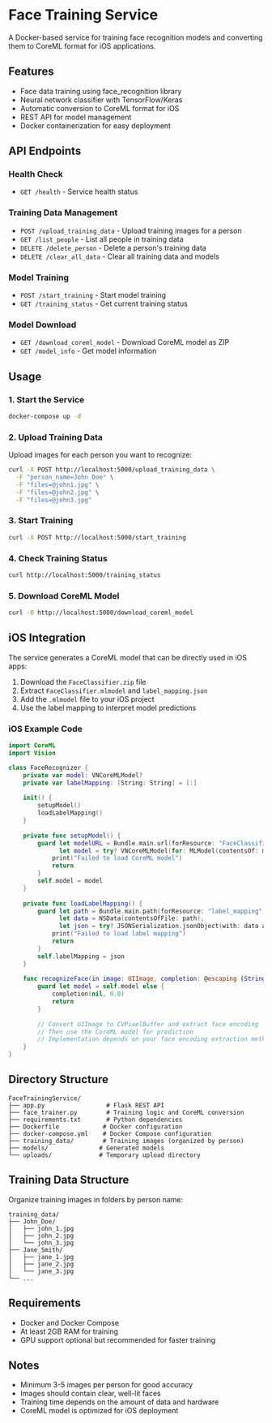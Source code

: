 # Face Training Service

A Docker-based service for training face recognition models and converting them to CoreML format for iOS applications.

## Features

- Face data training using face_recognition library
- Neural network classifier with TensorFlow/Keras
- Automatic conversion to CoreML format for iOS
- REST API for model management
- Docker containerization for easy deployment

## API Endpoints

### Health Check
- `GET /health` - Service health status

### Training Data Management
- `POST /upload_training_data` - Upload training images for a person
- `GET /list_people` - List all people in training data
- `DELETE /delete_person` - Delete a person's training data
- `DELETE /clear_all_data` - Clear all training data and models

### Model Training
- `POST /start_training` - Start model training
- `GET /training_status` - Get current training status

### Model Download
- `GET /download_coreml_model` - Download CoreML model as ZIP
- `GET /model_info` - Get model information

## Usage

### 1. Start the Service

```bash
docker-compose up -d
```

### 2. Upload Training Data

Upload images for each person you want to recognize:

```bash
curl -X POST http://localhost:5000/upload_training_data \
  -F "person_name=John Doe" \
  -F "files=@john1.jpg" \
  -F "files=@john2.jpg" \
  -F "files=@john3.jpg"
```

### 3. Start Training

```bash
curl -X POST http://localhost:5000/start_training
```

### 4. Check Training Status

```bash
curl http://localhost:5000/training_status
```

### 5. Download CoreML Model

```bash
curl -O http://localhost:5000/download_coreml_model
```

## iOS Integration

The service generates a CoreML model that can be directly used in iOS apps:

1. Download the `FaceClassifier.zip` file
2. Extract `FaceClassifier.mlmodel` and `label_mapping.json`
3. Add the `.mlmodel` file to your iOS project
4. Use the label mapping to interpret model predictions

### iOS Example Code

```swift
import CoreML
import Vision

class FaceRecognizer {
    private var model: VNCoreMLModel?
    private var labelMapping: [String: String] = [:]
    
    init() {
        setupModel()
        loadLabelMapping()
    }
    
    private func setupModel() {
        guard let modelURL = Bundle.main.url(forResource: "FaceClassifier", withExtension: "mlmodel"),
              let model = try? VNCoreMLModel(for: MLModel(contentsOf: modelURL)) else {
            print("Failed to load CoreML model")
            return
        }
        self.model = model
    }
    
    private func loadLabelMapping() {
        guard let path = Bundle.main.path(forResource: "label_mapping", ofType: "json"),
              let data = NSData(contentsOfFile: path),
              let json = try? JSONSerialization.jsonObject(with: data as Data) as? [String: String] else {
            print("Failed to load label mapping")
            return
        }
        self.labelMapping = json
    }
    
    func recognizeFace(in image: UIImage, completion: @escaping (String?, Float) -> Void) {
        guard let model = self.model else {
            completion(nil, 0.0)
            return
        }
        
        // Convert UIImage to CVPixelBuffer and extract face encoding
        // Then use the CoreML model for prediction
        // Implementation depends on your face encoding extraction method
    }
}
```

## Directory Structure

```
FaceTrainingService/
├── app.py                 # Flask REST API
├── face_trainer.py        # Training logic and CoreML conversion
├── requirements.txt       # Python dependencies
├── Dockerfile            # Docker configuration
├── docker-compose.yml    # Docker Compose configuration
├── training_data/        # Training images (organized by person)
├── models/              # Generated models
└── uploads/             # Temporary upload directory
```

## Training Data Structure

Organize training images in folders by person name:

```
training_data/
├── John_Doe/
│   ├── john_1.jpg
│   ├── john_2.jpg
│   └── john_3.jpg
├── Jane_Smith/
│   ├── jane_1.jpg
│   ├── jane_2.jpg
│   └── jane_3.jpg
└── ...
```

## Requirements

- Docker and Docker Compose
- At least 2GB RAM for training
- GPU support optional but recommended for faster training

## Notes

- Minimum 3-5 images per person for good accuracy
- Images should contain clear, well-lit faces
- Training time depends on the amount of data and hardware
- CoreML model is optimized for iOS deployment